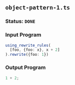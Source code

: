 ## `object-pattern-1.ts`

### Status: `DONE`

### Input Program

```typescript
using_rewrite_rules(
  [foo, {foo: x}, x + 2]
).rewrite({foo: 1})
```

### Output Program

```typescript
1 + 2;
```


